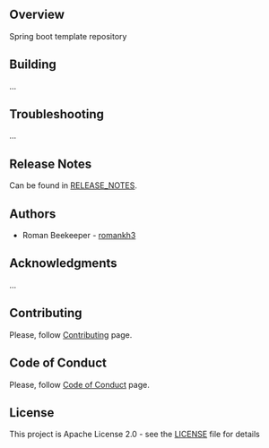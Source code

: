 ## Overview
Spring boot template repository

## Building
...

## Troubleshooting
...

## Release Notes
Can be found in [RELEASE_NOTES](RELEASE_NOTES.md).

## Authors
* Roman Beekeeper - [romankh3](https://github.com/romankh3)

## Acknowledgments
...

## Contributing
Please, follow [Contributing](CONTRIBUTING.md) page.

## Code of Conduct
Please, follow [Code of Conduct](CODE_OF_CONDUCT.md) page.

## License
This project is Apache License 2.0 - see the [LICENSE](LICENSE) file for details
